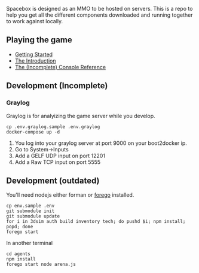 Spacebox is designed as an MMO to be hosted on servers. This is a repo to help you get all the different components downloaded and running together to work against locally.

## Playing the game

* [Getting Started](./docs/getting-started.md)
* [The Introduction](./docs/introduction.md)
* [The (Incomplete) Console Reference](./docs/console.md)

## Development (Incomplete)

### Graylog

Graylog is for analyizing the game server while you develop.

```
cp .env.graylog.sample .env.graylog
docker-compose up -d
```

1. You log into your graylog server at port 9000 on your boot2docker ip.
2. Go to System->Inputs
3. Add a GELF UDP input on port 12201
3. Add a Raw TCP input on port 5555

## Development (outdated)

You'll need nodejs either forman or [forego](https://github.com/ddollar/forego) installed.

```
cp env.sample .env
git submodule init
git submodule update
for i in 3dsim auth build inventory tech; do pushd $i; npm install; popd; done
forego start
```

In another terminal
```
cd agents
npm install
forego start node arena.js
```
